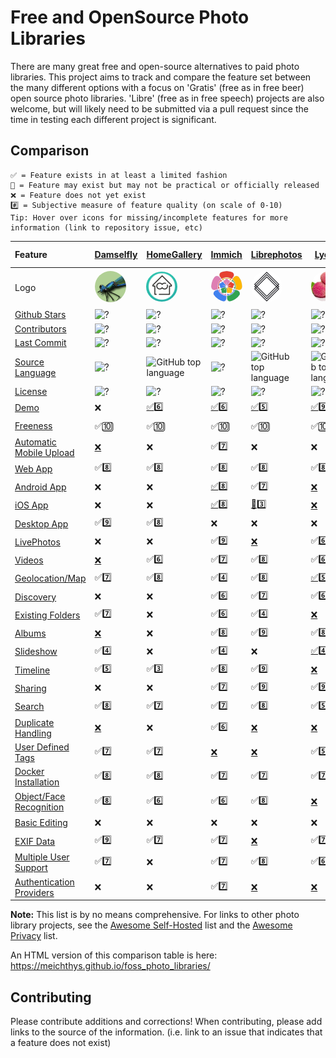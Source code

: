 # Free and OpenSource Photo Libraries

There are many great free and open-source alternatives to paid photo libraries. This project aims to track and compare the feature set between the many different options with a focus on 'Gratis' (free as in free beer) open source photo libraries. 'Libre' (free as in free speech) projects are also welcome, but will likely need to be submitted via a pull request since the time in testing each different project is significant.

## Comparison

```
✅ = Feature exists in at least a limited fashion
🚧 = Feature may exist but may not be practical or officially released
❌ = Feature does not yet exist
#️⃣ = Subjective measure of feature quality (on scale of 0-10)
Tip: Hover over icons for missing/incomplete features for more information (link to repository issue, etc)
```

| Feature                                                            | [Damselfly](https://github.com/Webreaper/Damselfly)                                                | [HomeGallery](https://github.com/xemle/home-gallery)                                                 | [Immich](https://github.com/alextran1502/immich)                                          | [Librephotos](https://github.com/LibrePhotos/librephotos)                                           | [Lychee](https://github.com/LycheeOrg/Lychee)                                             | [Nextcloud Photos](https://github.com/nextcloud/photos/)                                                    | [Nextcloud Memories](https://github.com/pulsejet/memories)                                    | [Photonix](https://github.com/photonixapp/photonix)                                           | [Photofield](https://github.com/SmilyOrg/photofield)                                                      | [PiGallery2](https://github.com/bpatrik/pigallery2)                                               | [Photoprism](https://github.com/photoprism/photoprism)                                            | [Photoview](https://github.com/photoview/photoview)                                             | [Piwigo](https://github.com/Piwigo/Piwigo)                                                | [Snapcrescent](https://github.com/snapcrescent/snapcrescent)                                          |
| :----------------------------------------------------------------- | :------------------------------------------------------------------------------------------------- | ------------------------------------------------------------------------------------------------------ | ------------------------------------------------------------------------------------------- | ----------------------------------------------------------------------------------------------------- | ------------------------------------------------------------------------------------------- | ------------------------------------------------------------------------------------------------------------- | ----------------------------------------------------------------------------------------------- | ----------------------------------------------------------------------------------------------- | ----------------------------------------------------------------------------------------------------------- | --------------------------------------------------------------------------------------------------- | --------------------------------------------------------------------------------------------------- | ------------------------------------------------------------------------------------------------- | ------------------------------------------------------------------------------------------- | ------------------------------------------------------------------------------------------------------- |
| Logo                                                               | <img src="logos/damselfly.png" style="width: 50px; border-radius: 100%"  alt="Dameslfly  Logo"/>   | <img src="logos/homegallery.png" style="width: 50px; border-radius: 100%"  alt="HomeGallery  Logo"/> | <img src="logos/immich.svg" style="width: 50px; border-radius: 100%"  alt="Immich Logo"/> | <img src="logos/librephotos.png" style="width: 50px; border-radius: 100%"  alt="Librephotos Logo"/> | <img src="logos/lychee.png" style="width: 50px; border-radius: 100%"  alt="Lychee Logo"/> | <img src="logos/nextcloudphotos.png" style="width: 50px; border-radius: 100%"  alt="NextcloudPhotos Logo"/> | <img src="logos/memories.svg" style="width: 50px; border-radius: 100%"  alt="Memories Logo"/> | <img src="logos/photonix.svg" style="width: 50px; border-radius: 100%"  alt="Photonix Logo"/> | <img src="logos/photofield.png" style="width: 50px; border-radius: 100%"  alt="Photofield Logo"/>         | <img src="logos/pigallery2.png" style="width: 50px; border-radius: 100%"  alt="PiGallery2 Logo"/> | <img src="logos/photoprism.png" style="width: 50px; border-radius: 100%"  alt="Photoprism Logo"/> | <img src="logos/photoview.png" style="width: 50px; border-radius: 100%"  alt="Photoview Logo"/> | <img src="logos/piwigo.png" style="width: 50px; border-radius: 100%"  alt="Piwigo Logo"/> | <img src="logos/snapcrescent.png" style="width: 50px; border-radius: 100%"  alt="Snapcrescent Logo"/> |
| [Github Stars](features.md#github-stars)                           | ![?](https://img.shields.io/github/stars/Webreaper/Damselfly?label=%20)                            | ![?](https://img.shields.io/github/stars/xemle/home-gallery?label=%20)                               | ![?](https://img.shields.io/github/stars/alextran1502/immich?label=%20)                   | ![?](https://img.shields.io/github/stars/LibrePhotos/librephotos?label=%20)                         | ![?](https://img.shields.io/github/stars/LycheeOrg/Lychee?label=%20)                      | ![?](https://img.shields.io/github/stars/nextcloud/photos?label=%20)                                        | ![?](https://img.shields.io/github/stars/pulsejet/memories?label=%20)                         | ![?](https://img.shields.io/github/stars/photonixapp/photonix?label=%20)                      | ![?](https://img.shields.io/github/stars/smilyorg/photofield?label=%20)                                   | ![?](https://img.shields.io/github/stars/bpatrik/pigallery2?label=%20)                            | ![?](https://img.shields.io/github/stars/photoprism/photoprism?label=%20)                         | ![?](https://img.shields.io/github/stars/photoview/photoview?label=%20)                         | ![?](https://img.shields.io/github/stars/Piwigo/Piwigo?label=%20)                         | ![?](https://img.shields.io/github/stars/snapcrescent/snapcrescent?label=%20)                         |
| [Contributors](features.md#contributors)                           | ![?](https://img.shields.io/github/contributors/webreaper/damselfly?label=%20)                     | ![?](https://img.shields.io/github/contributors/xemle/home-gallery?label=%20)                        | ![?](https://img.shields.io/github/contributors/alextran1502/immich?label=%20)       | ![?](https://img.shields.io/github/contributors/librephotos/librephotos?label=%20)        | ![?](https://img.shields.io/github/contributors/lycheeorg/lychee?label=%20)   | ![?](https://img.shields.io/github/contributors/nextcloud/photos?label=%20)                                  | ![?](https://img.shields.io/github/contributors/pulsejet/memories?label=%20)                                            | ![?](https://img.shields.io/github/contributors/photonixapp/photonix?label=%20)                      | ![?](https://img.shields.io/github/contributors/smilyorg/photofield?label=%20)              | ![?](https://img.shields.io/github/contributors/bpatrik/pigallery2?label=%20)        | ![?](https://img.shields.io/github/contributors/photoprism/photoprism?label=%20)                        | ![?](https://img.shields.io/github/contributors/photoview/photoview?label=%20)                                    | ![?](https://img.shields.io/github/contributors/Piwigo/Piwigo?label=%20)                           | ![?](https://img.shields.io/github/contributors/snapcrescent/snapcrescent?label=%20)                           |
| [Last Commit](features.md#last-commit)                             | ![?](https://img.shields.io/github/last-commit/webreaper/damselfly/master?label=%20)               | ![?](https://img.shields.io/github/last-commit/xemle/home-gallery/master?label=%20)                  | ![?](https://img.shields.io/github/last-commit/alextran1502/immich/main?label=%20)       | ![?](https://img.shields.io/github/last-commit/librephotos/librephotos/dev?label=%20)        | ![?](https://img.shields.io/github/last-commit/lycheeorg/lychee/master?label=%20)   | ![?](https://img.shields.io/github/last-commit/nextcloud/photos/master?label=%20)                                  | ![?](https://img.shields.io/github/last-commit/pulsejet/memories/master?label=%20)                                            | ![?](https://img.shields.io/github/last-commit/photonixapp/photonix/master?label=%20)                      | ![?](https://img.shields.io/github/last-commit/smilyorg/photofield/main?label=%20)              | ![?](https://img.shields.io/github/last-commit/bpatrik/pigallery2/master?label=%20)        | ![?](https://img.shields.io/github/last-commit/photoprism/photoprism/develop?label=%20)                        | ![?](https://img.shields.io/github/last-commit/photoview/photoview/master?label=%20)                                    | ![?](https://img.shields.io/github/last-commit/Piwigo/Piwigo/master?label=%20)                           | ![?](https://img.shields.io/github/last-commit/snapcrescent/snapcrescent/main?label=%20)                           |
| [Source Language](features.md#source-language)                     | ![?](https://img.shields.io/github/languages/top/Webreaper/Damselfly)                              | ![GitHub top language](https://img.shields.io/github/languages/top/xemle/home-gallery)               | ![?](https://img.shields.io/github/languages/top/alextran1502/immich)   | ![GitHub top language](https://img.shields.io/github/languages/top/librephotos/librephotos)    | ![GitHub top language](https://img.shields.io/github/languages/top/lycheeorg/lychee)        | ![GitHub top language](https://img.shields.io/github/languages/top/nextcloud/photos)              | ![GitHub top language](https://img.shields.io/github/languages/top/pulsejet/memories)                   | ![GitHub top language](https://img.shields.io/github/languages/top/photonixapp/photonix)          | ![GitHub top language](https://img.shields.io/github/languages/top/smilyorg/photofield)            | ![GitHub top language](https://img.shields.io/github/languages/top/bpatrik/pigallery2)                 | ![GitHub top language](https://img.shields.io/github/languages/top/photoprism/photoprism)         | ![GitHub top language](https://img.shields.io/github/languages/top/photoview/photoview)           | ![GitHub top language](https://img.shields.io/github/languages/top/piwigo/piwigo)    | ![GitHub top language](https://img.shields.io/github/languages/top/snapcrescent/snapcrescent)        |
| [License](features.md#license)                                     | ![?](https://img.shields.io/github/license/Webreaper/Damselfly?label=%20)                          | ![?](https://img.shields.io/github/license/xemle/home-gallery?label=%20)                             | ![?](https://img.shields.io/github/license/alextran1502/immich?label=%20)                 | ![?](https://img.shields.io/github/license/LibrePhotos/librephotos?label=%20)                       | ![?](https://img.shields.io/github/license/LycheeOrg/Lychee?label=%20)                    | ![?](https://img.shields.io/github/license/nextcloud/photos?label=%20)                                      | ![?](https://img.shields.io/github/license/pulsejet/memories?label=%20)                       | ![?](https://img.shields.io/github/license/photonixapp/photonix?label=%20)                    | ![?](https://img.shields.io/github/license/smilyorg/photofield?label=%20)                                 | ![?](https://img.shields.io/github/license/bpatrik/pigallery2?label=%20)                          | ![?](https://img.shields.io/static/v1?label=%20&message=GPL-3.0&color=orange)                     | ![?](https://img.shields.io/github/license/photoview/photoview?label=%20)                       | ![?](https://img.shields.io/github/license/Piwigo/Piwigo?label=%20)                       | ![?](https://img.shields.io/github/license/snapcrescent/snapcrescent?label=%20)                       |
| [Demo](features.md#demo)                                           | ❌                                                                                                 | [✅](https://demo.home-gallery.org/https://demo.photoprism.app/library/brow)6️⃣                       | [✅](https://demo.immich.app/)6️⃣                                                       | [✅](https://demo2.librephotos.com/ "User:demo Pass:demo1234")5️⃣                                 | [✅](https://lychee-demo.fly.dev/ "User:admin Pass:admin")9️⃣                                    | [✅](https://nextcloud.com/instant-trial/)4️⃣                                                             | [✅](https://demo.memories.gallery/apps/memories/)8️⃣                                       | [✅](https://demo.photonix.org/login)8️⃣                                                    | [✅](https://demo.photofield.dev/)6️⃣                                                                   | [✅](https://pigallery2.onrender.com/)8️⃣                                                       | [✅](https://demo.photoprism.app/library/browse)9️⃣                                             | [✅](https://photos.qpqp.dk/ "User:demo Pass:demo")9️⃣                                        | [✅](https://piwigo.org/demo)9️⃣                                                        | [✅](https://demo.snapcrescent.app)9️⃣                                                              |
| [Freeness](features.md#freeness)                                   | ✅🔟                                                                                               | ✅🔟                                                                                                 | ✅🔟                                                                                      | ✅🔟                                                                                                | ✅🔟                                                                                      | ✅🔟                                                                                                        | ✅🔟                                                                                          | ✅🔟                                                                                          | ✅🔟                                                                                                      | ✅🔟                                                                                              | [🚧](https://photoprism.app/get)7️⃣                                                             | ✅🔟                                                                                            | ✅🔟                                                                                      | ✅🔟                                                                                                  |
| [Automatic Mobile Upload](features.md#automatic-mobile-upload)     | [❌](https://github.com/Webreaper/Damselfly/issues/40)                                             | ❌                                                                                                   | ✅7️⃣                                                                                   | ❌                                                                                                  | ❌                                                                                        | ✅7️⃣                                                                                                     | ✅7️⃣                                                                                       | ❌                                                                                            | ❌                                                                                                        | ❌                                                                                                | ✅6️⃣                                                                                           | [❌](https://github.com/photoview/photoview/issues/129)                                         | ✅7️⃣                                                                                   | ✅7️⃣                                                                                               |
| [Web App](features.md#web-app)                                     | ✅8️⃣                                                                                               | ✅8️⃣                                                                                                 | ✅8️⃣                                                                                   | ✅8️⃣                                                                                             | ✅8️⃣                                                                                   | ✅7️⃣                                                                                                     | ✅9️⃣                                                                                       | ✅7️⃣                                                                                       | ✅9️⃣                                                                                                   | ✅7️⃣                                                                                           | ✅7️⃣                                                                                           | ✅8️⃣                                                                                         | ✅8️⃣                                                                                   | ✅7️⃣                                                                                               |
| [Android App](features.md#android-app)                             | ❌                                                                                                 | ❌                                                                                                   | [✅](https://github.com/alextran1502/immich#step-4-run-mobile-app)8️⃣                   | ✅[7️⃣](https://github.com/savvasdalkitsis/uhuruphotos-android)                                   | [❌](https://github.com/LycheeOrg/Lychee/issues/1013)                                     | [✅](https://github.com/nextcloud/android)3️⃣                                                             | [✅](https://github.com/pulsejet/memories/issues/180)7️⃣                                    | ✅[4️⃣](https://github.com/photonixapp/photonix-mobile)                                     | ❌                                                                                                        | ❌                                                                                                | [🚧](https://docs.photoprism.app/user-guide/pwa/)4️⃣                                            | [🚧](https://github.com/photoview/photoview/issues/701)3️⃣                                    | [✅](https://www.piwigo.org/mobile-applications)7️⃣                                     | [✅](https://github.com/snapcrescent/snapcrescent/releases)7️⃣                                      |
| [iOS App](features.md#ios-app)                                     | ❌                                                                                                 | ❌                                                                                                   | [✅](https://github.com/alextran1502/immich#step-4-run-mobile-app)8️⃣                   | [🚧](https://github.com/LibrePhotos/librephotos-mobile)3️⃣                                        | [❌](https://github.com/LycheeOrg/Lychee/issues/1013)                                     | [✅](https://github.com/nextcloud/ios)3️⃣                                                                 | [✅](https://github.com/nextcloud/ios)3️⃣                                                   | ✅[4️⃣](https://github.com/photonixapp/photonix-mobile)                                     | ❌                                                                                                        | ❌                                                                                                | [🚧](https://docs.photoprism.app/user-guide/pwa/)4️⃣                                            | [✅](https://apps.apple.com/dk/app/photoview-media-gallery/id1578380271)6️⃣                   | [✅](https://www.piwigo.org/mobile-applications)7️⃣                                     | ❌                                                                                                    |
| [Desktop App](features.md#desktop-app)                             | ✅9️⃣                                                                                               | ✅8️⃣                                                                                                 | ❌                                                                                        | ❌                                                                                                  | ❌                                                                                        | [✅](https://github.com/nextcloud/desktop)2️⃣                                                             | [✅](https://github.com/nextcloud/desktop)2️⃣                                               | [❌](https://github.com/photonixapp/photonix/issues/61)                                       | ❌                                                                                                        | ❌                                                                                                | ❌                                                                                                | ❌                                                                                              | ❌                                                                                        | ❌                                                                                                    |
| [LivePhotos](features.md#livephotos)                               | ❌                                                                                                 | ❌                                                                                                   | ✅9️⃣                                                                                   | [❌](https://github.com/LibrePhotos/librephotos/issues/287)                                         | ✅[6️⃣](https://github.com/LycheeOrg/Lychee/issues/1283)                                | [✅️3️⃣](https://github.com/nextcloud/photos/issues/344)                                                 | ✅8️⃣                                                                                       | [❌](https://github.com/photonixapp/photonix/issues/250)                                      | [❌](https://github.com/SmilyOrg/photofield/issues/52)                                                    | ❌                                                                                                | ✅7️⃣                                                                                           | [❌](https://github.com/photoview/photoview/issues/273)                                         | [❌](https://github.com/Piwigo/Piwigo/issues/1677)                                        | ❌                                                                                                    |
| [Videos](features.md#videos)                                       | [❌](https://github.com/Webreaper/Damselfly/issues/82)                                             | ✅6️⃣                                                                                                 | ✅[7️⃣](https://github.com/immich-app/immich/issues/203)                                | ✅8️⃣                                                                                             | ✅6️⃣                                                                                   | ✅5️⃣                                                                                                     | ✅7️⃣                                                                                       | [❌](https://github.com/photonixapp/photonix/issues/295)                                      | [✅](https://github.com/SmilyOrg/photofield/issues/27)3️⃣                                               | ✅8️⃣                                                                                           | ✅7️⃣                                                                                           | ✅7️⃣                                                                                         | ✅4️⃣                                                                                   | ✅7️⃣                                                                                               |
| [Geolocation/Map](features.md#geolocation/map)                     | ✅7️⃣                                                                                               | ✅8️⃣                                                                                                 | ✅4️⃣                                                                                   | ✅8️⃣                                                                                             | [✅5️⃣](https://github.com/LycheeOrg/Lychee/issues/1051)                                | ✅6️⃣                                                                                                     | ✅9️⃣                                                                                       | ✅9️⃣                                                                                       | ✅8️⃣                                                                                                        | ✅8️⃣                                                                                           | ✅6️⃣                                                                                           | ✅8️⃣                                                                                         | ✅7️⃣                                                                                   | ❌                                                                                                    |
| [Discovery](features.md#discovery)                                 | ❌                                                                                                 | ❌                                                                                                   | ✅6️⃣                                                                                   | ✅7️⃣                                                                                             | ✅6️⃣                                                                                   | ✅6️⃣                                                                                                     | ✅7️⃣                                                                                       | ❌                                                                                            | ❌                                                                                                        | ❌                                                                                                | ✅6️⃣                                                                                           | ❌                                                                                              | ✅1️⃣                                                                                   | ❌                                                                                                    |
| [Existing Folders](features.md#existing-folders)                   | ✅7️⃣                                                                                               | ❌                                                                                                   | ✅[6️⃣](https://immich.app/docs/features/libraries#external-libraries)                  | ✅4️⃣                                                                                             | [❌](https://github.com/LycheeOrg/Lychee/issues/1096)                                     | ✅7️⃣                                                                                                     | ✅9️⃣                                                                                       | [❌](https://github.com/photonixapp/photonix/issues/411)                                      | ✅[4️⃣](https://github.com/SmilyOrg/photofield/issues/45)                                               | ✅5️⃣                                                                                           | ✅9️⃣                                                                                           | ✅5️⃣                                                                                         | [✅](https://github.com/Piwigo/Piwigo/issues/960)7️⃣                                    | ❌                                                                                                    |
| [Albums](features.md#albums)                                       | [❌](https://github.com/Webreaper/Damselfly/issues/238)                                            | ❌                                                                                                   | ✅8️⃣                                                                                   | ✅9️⃣                                                                                             | ✅8️⃣                                                                                   | ✅4️⃣                                                                                                     | ✅8️⃣                                                                                       | ✅5️⃣                                                                                       | ❌                                                                                                        | ✅6️⃣                                                                                           | ✅8️⃣                                                                                           | ✅6️⃣                                                                                         | ✅8️⃣                                                                                   | ✅5️⃣                                                                                               |
| [Slideshow](features.md#slideshow)                                 | ✅4️⃣                                                                                               | ❌                                                                                                   | ✅4️⃣                                                                                   | ❌                                                                                                  | [✅4️⃣](https://github.com/LycheeOrg/Lychee/pull/1819)                                                                                   | ✅5️⃣                                                                                                     | ✅5️⃣                                                                                       | [❌](https://github.com/photonixapp/photonix/issues/427)                                      | ✅6️⃣                                                                                                   | ✅7️⃣                                                                                           | ✅6️⃣                                                                                           | [❌](https://github.com/photoview/photoview/issues/51)                                          | ✅5️⃣                                                                                   | ❌                                                                                                    |
| [Timeline](features.md#timeline)                                   | ✅5️⃣                                                                                               | ✅3️⃣                                                                                              | ✅8️⃣                                                                                   | ✅9️⃣                                                                                             | [❌](https://github.com/LycheeOrg/Lychee/issues/1050)                                     | ✅4️⃣                                                                                                     | ✅9️⃣                                                                                       | ✅5️⃣                                                                                       | ✅6️⃣                                                                                                   | ✅5️⃣                                                                                           | ✅5️⃣                                                                                           | ✅9️⃣                                                                                         | ✅3️⃣                                                                                   | ✅5️⃣                                                                                               |
| [Sharing](features.md#sharing)                                     | ❌                                                                                                 | ❌                                                                                                   | ✅7️⃣                                                                                   | ✅9️⃣                                                                                             | ✅9️⃣                                                                                   | ✅8️⃣                                                                                                     | ✅9️⃣                                                                                       | ❌                                                                                            | ❌                                                                                                        | ✅7️⃣                                                                                           | ✅7️⃣                                                                                           | ✅8️⃣                                                                                         | ✅5️⃣                                                                                   | ✅5️⃣                                                                                               |
| [Search](features.md#search)                                       | ✅8️⃣                                                                                               | ✅7️⃣                                                                                              | ✅7️⃣                                                                                   | ✅8️⃣                                                                                             | ✅5️⃣                                                                                   | ✅4️⃣                                                                                                     | ✅4️⃣                                                                                       | ✅8️⃣                                                                                       | ✅9️⃣                                                                                                   | ✅7️⃣                                                                                           | ✅8️⃣                                                                                           | ✅5️⃣                                                                                         | ✅7️⃣                                                                                   | ❌                                                                                                    |
| [Duplicate Handling](features.md#duplicate-handling)               | [❌](https://github.com/Webreaper/Damselfly/issues/97)                                             | ❌                                                                                                   | ✅6️⃣                                                                                   | [❌](https://github.com/LibrePhotos/librephotos/issues/753)                                         | [❌](https://github.com/LycheeOrg/Lychee/issues/1762)                                     | ✅[6️⃣](https://apps.nextcloud.com/apps/mediadc)                                                          | ✅[6️⃣](https://apps.nextcloud.com/apps/mediadc)                                            | [❌](https://github.com/photonixapp/photonix/issues/422)                                      | ❌                                                                                                        | ✅5️⃣                                                                                           | ✅[6️⃣](https://docs.photoprism.app/user-guide/library/duplicates/)                             | [❌](https://github.com/photoview/photoview/issues/801)                                         | ✅6️⃣                                                                                   | ✅7️⃣                                                                                               |
| [User Defined Tags](features.md#photo-tagging)                     | ✅7️⃣                                                                                               | ✅7️⃣                                                                                              | [❌](https://github.com/immich-app/immich/issues/838)                                     | [❌](https://github.com/LibrePhotos/librephotos/issues/525)                                         | ✅5️⃣                                                                                   | ✅️3️⃣                                                                                                   | [✅️](https://github.com/pulsejet/memories/issues/487)6️⃣                                  | ✅6️⃣                                                                                       | ✅6️⃣                                                                                                   | ❌                                                                                                | ✅5️⃣                                                                                           | ❌                                                                                              | ✅7️⃣                                                                                   | ❌                                                                                                    |
| [Docker Installation](features.md#docker-installation)             | ✅8️⃣                                                                                               | ✅8️⃣                                                                                              | ✅7️⃣                                                                                   | ✅7️⃣                                                                                             | ✅7️⃣                                                                                   | [✅](https://github.com/nextcloud/all-in-one#nextcloud-all-in-one)6️⃣                                     | [✅](https://github.com/nextcloud/all-in-one#nextcloud-all-in-one)6️⃣                       | ✅8️⃣                                                                                       | ✅7️⃣                                                                                                   | ✅7️⃣                                                                                           | ✅6️⃣                                                                                           | ✅8️⃣                                                                                         | [✅](https://hub.docker.com/r/linuxserver/piwigo)7️⃣                                    | ✅8️⃣                                                                                               |
| [Object/Face Recognition](features.md#object/face-recognition)     | ✅8️⃣                                                                                               | ✅6️⃣                                                                                              | ✅6️⃣                                                                                   | ✅8️⃣                                                                                             | [❌](https://github.com/LycheeOrg/Lychee/issues/1266)                                     | [✅8️⃣](https://github.com/nextcloud/recognize)                                                           | [✅8️⃣](https://github.com/nextcloud/recognize)                                             | ✅8️⃣                                                                                       | ✅7️⃣                                                                                                   | ✅6️⃣                                                                                           | ✅9️⃣                                                                                           | ✅6️⃣                                                                                         | [✅](https://github.com/Piwigo/Piwigo/issues/1159)5️⃣                                   | ❌                                                                                                    |
| [Basic Editing](features.md#basic-editing)                         | ❌                                                                                                 | ❌                                                                                                   | ❌                                                                                        | ❌                                                                                                  | ❌                                                                                        | ✅6️⃣                                                                                                     | ✅6️⃣                                                                                       | ❌                                                                                            | ❌                                                                                                        | ❌                                                                                                | ❌                                                                                                | ❌                                                                                              | ❌                                                                                        | ❌                                                                                                    |
| [EXIF Data](features.md#exif-data)                                 | ✅9️⃣                                                                                               | ✅7️⃣                                                                                              | ✅7️⃣                                                                                   | [❌](https://github.com/LibrePhotos/librephotos/issues/77)                                          | ✅7️⃣                                                                                   | [❌](https://github.com/nextcloud/photos/issues/226)                                                        | ✅8️⃣                                                                                       | ✅7️⃣                                                                                       | ✅️3️⃣ | ✅7️⃣                                                                                           | ✅9️⃣                                                                                           | ✅7️⃣                                                                                         | ✅6️⃣                                                                                   | ✅7️⃣                                                                                               |
| [Multiple User Support](features.md#multiple-user-support)         | ✅7️⃣                                                                                               | ❌                                                                                                   | ✅7️⃣                                                                                   | ✅8️⃣                                                                                             | ✅6️⃣                                                                                   | ✅9️⃣                                                                                                     | ✅9️⃣                                                                                       | ✅7️⃣                                                                                       | [❌](https://github.com/SmilyOrg/photofield/issues/28)                                                    | ✅7️⃣                                                                                           | [❌](https://github.com/photoprism/photoprism/issues/98)                                          | ✅6️⃣                                                                                         | ✅8️⃣                                                                                   | ✅5️⃣                                                                                               |
| [Authentication Providers](features.md#authentication-providers)   | ❌                                                                                                 | ❌                                                                                                   | ✅7️⃣                                                                                   | [❌](https://github.com/LibrePhotos/librephotos/issues/616)                                         | [❌](https://github.com/LycheeOrg/Lychee/issues/1844)                                     | ✅9️⃣                                                                                                     | ✅9️⃣                                                                                       | [❌](https://github.com/photonixapp/photonix/issues/432)                                      | ❌                                                                                                        | [❌](https://github.com/bpatrik/pigallery2/issues/389)                                            | [🚧](https://github.com/photoprism/photoprism/issues/782)                                         | [❌](https://github.com/photoview/photoview/issues/624)                                         | ✅5️⃣                                                                                   | ❌                                                                                                    |

**Note:** This list is by no means comprehensive. For links to other photo library projects, see the [Awesome Self-Hosted](https://github.com/awesome-selfhosted/awesome-selfhosted#photo-and-video-galleries) list and the [Awesome Privacy](https://github.com/pluja/awesome-privacy#photo-storage) list.

An HTML version of this comparison table is here: https://meichthys.github.io/foss_photo_libraries/

## Contributing

Please contribute additions and corrections!
When contributing, please add links to the source of the information.
(i.e. link to an issue that indicates that a feature does not exist)
